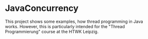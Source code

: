# JavaConcurrency
This project shows some examples, how thread programming in Java works. However, this is particularly intended for the "Thread Programmierung" course at the HTWK Leipzig.
